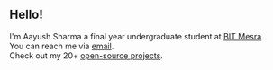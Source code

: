 ##  Hello!

I'm Aayush Sharma a final year undergraduate student at [BIT Mesra](https://www.bitmesra.ac.in/).\
You can reach me via [email](mailto:sharma31aayush@gmail.com).\
Check out my 20+ [open-source projects](https://github.com/AAYUSH-droid?tab=repositories).
